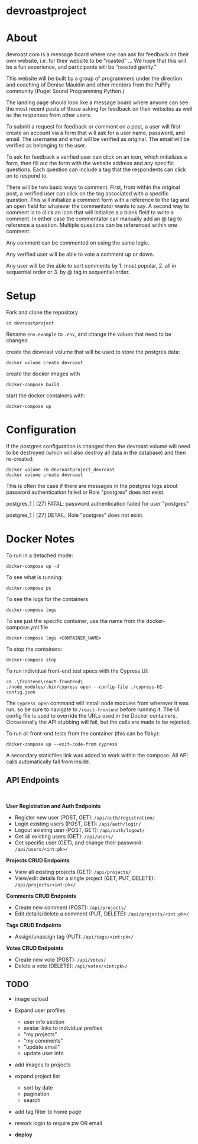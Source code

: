 # devroastproject

# About

devroast.com is a message board where one can ask for feedback on their own website, i.e. for their website to be “roasted” ... We hope that this will be a fun experience, and participants will be “roasted gently.”

This website will be built by a group of programmers under the direction and coaching of Denise Mauldin and other mentors from the PuPPy community (Puget Sound Programming Python.)

The landing page should look like a message board where anyone can see the most recent posts of those asking for feedback on their websites as well as the responses from other users.

To submit a request for feedback or comment on a post, a user will first create an account via a form that will ask for a user name, password, and email. The username and email will be verified as original. The email will be verified as belonging to the user.

To ask for feedback a verified user can click on an icon, which initializes a form, then fill out the form with the website address and any specific questions. Each question can include a tag that the respondents can click on to respond to.

There will be two basic ways to comment. First, from within the original post, a verified user can click on the tag associated with a specific question. This will initialize a comment form with a reference to the tag and an open field for whatever the commentator wants to say. A second way to comment is to click an icon that will initialize a a blank field to write a comment. In either case the commentator can manually add an @ tag to reference a question. Multiple questions can be referenced within one comment.

Any comment can be commented on using the same logic.

Any verified user will be able to vote a comment up or down.

Any user will be the able to sort comments by 1. most popular, 2. all in sequential order or 3. by @ tag in sequential order.

# Setup

Fork and clone the repository

```
cd devroastproject
```

Rename `env.example` to `.env`, and change the values that need to be changed.

create the devroast volume that will be used to store the postgres data:

```
docker volume create devroast
```

create the docker images with

```
docker-compose build
```

start the docker containers with:

```
docker-compose up
```

# Configuration

If the postgres configuration is changed then the devroast volume will
need to be destroyed (which will also destroy all data in the database)
and then re-created:

```
docker volume rm devroastproject_devroast
docker volume create devroast
```

This is often the case if there are messages in the postgres logs about
password authentication failed or Role "postgres" does not exist.

postgres_1 | [27] FATAL: password authentication failed for user "postgres"

postgres_1 | [27] DETAIL: Role "postgres" does not exist.

# Docker Notes

To run in a detached mode:

```
docker-compose up -d
```

To see what is running:

```
docker-compose ps
```

To see the logs for the containers

```
docker-compose logs
```

To see just the specific container, use the name from the docker-compose.yml file

```
docker-compose logs <CONTAINER_NAME>
```

To stop the containers:

```
docker-compose stop
```

To run individual front-end test specs with the Cypress UI:

```
cd .\frontend\react-frontend\
./node_modules/.bin/cypress open --config-file ./cypress-UI-config.json
```

The `cypress open` command will install node modules from wherever it was run, so be sure to navigate to `/react-frontend` before running it.
The UI config file is used to override the URLs used in the Docker containers.
Occasionally the API stubbing will fail, but the calls are made to be rejected.

To run all front-end tests from the container (this can be flaky):

```
docker-compose up --exit-code-from cypress
```

A secondary staticfiles link was added to work within the compose. All API calls automatically fail from inside.

## API Endpoints

<br>

**User Registration and Auth Endpoints**

- Register new user (POST, GET): `/api/auth/registration/`
- Login existing users (POST, GET): `/api/auth/login/`
- Logout existing user (POST, GET): `/api/auth/logout/`
- Get all existing users (GET): `/api/users/`
- Get specific user (GET), and change their password: `/api/users/<int:pk>/`

**Projects CRUD Endpoints**

- View all existing projects (GET): `/api/projects/`
- View/edit details for a single project (GET, PUT, DELETE): `/api/projects/<int:pk>/`

**Comments CRUD Endpoints**

- Create new comment (POST): `/api/projects/`
- Edit details/delete a comment (PUT, DELETE): `/api/projects/<int:pk>/`

**Tags CRUD Endpoints**

- Assign/unassign tag (PUT): `/api/tags/<int:pk>/`

**Votes CRUD Endpoints**

- Create new vote (POST): `/api/votes/`
- Delete a vote (DELETE): `/api/votes/<int:pk>/`

## TODO

- image upload
- Expand user profiles
  - user info section
  - avatar links to individual profiles
  - "my projects"
  - "my comments"
  - "update email"
  - update user info
- add images to projects
- expand project list
  - sort by date
  - pagination
  - search
- add tag filter to home page
- rework login to require pw OR email

- **deploy**
